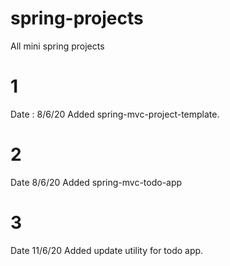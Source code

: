 # spring-projects
All mini spring projects

# 1
Date : 8/6/20
Added spring-mvc-project-template.

# 2
Date 8/6/20
Added spring-mvc-todo-app

# 3
Date 11/6/20
Added update utility for todo app.
